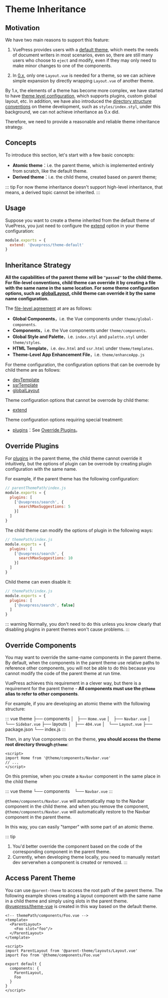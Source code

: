 # Theme Inheritance <Badge type="warn" text="beta" />

## Motivation

We have two main reasons to support this feature:

1. VuePress provides users with a [default theme](./default-theme-config.md), which meets the needs of document writers in most scenarios, even so, there are still many users who choose to `eject` and modify, even if they may only need to make minor changes to one of the components.
   
2. In [0.x](https://vuepress.vuejs.org/guide/custom-themes.html#site-and-page-metadata), only one `Layout.vue` is needed for a theme, so we can achieve simple expansion by directly wrapping `Layout.vue` of another theme.

 By 1.x, the elements of a theme has become more complex, we have started to have [theme level configuration](./option-api.md), which supports plugins, custom global layout, etc. In addition, we have also introduced the [directory structure conventions](./writing-a-theme.md#directory-structure) on theme development, such as `styles/index.styl`, under this background, we can not achieve inheritance as 0.x did.

Therefore, we need to provide a reasonable and reliable theme inheritance strategy.

## Concepts

To introduce this section, let's start with a few basic concepts:

- **Atomic theme**：i.e. the parent theme, which is implemented entirely from scratch, like the default theme.
- **Derived theme**：i.e. the child theme, created based on parent theme;

::: tip
For now theme inheritance doesn't support high-level inheritance, that means, a derived topic cannot be inherited.
:::

## Usage

Suppose you want to create a theme inherited from the default theme of VuePress, you just need to configure the [extend](./option-api.md#extend) option in your theme configuration:

```js
module.exports = {
  extend: '@vuepress/theme-default'
}
```

## Inheritance Strategy

**All the capabilities of the parent theme will be `"passed"` to the child theme. For file-level conventions, child theme can override it by creating a file with the same name in the same location. For some theme configuration options, such as [globalLayout](./option-api.md/globallayout), child theme can override it by the same name configuration.**

The [file-level agreement](./writing-a-theme.md#directory-structure) at are as follows:

- **Global Components**，i.e. the Vue components under `theme/global-components`.
- **Components**，i.e. the Vue components under `theme/components`.
- **Global Style and Palette**，i.e. `index.styl` and `palette.styl` under `theme/styles`.
- **HTML Template**，i.e. `dev.html` and `ssr.html` under `theme/templates`.
- **Theme-Level App Enhancement File**，i.e. `theme/enhanceApp.js`

For theme configuration, the configuration options that can be overrode by child theme are as follows:

- [devTemplate](./option-api.md#devtemplate)
- [ssrTemplate](./option-api.md#ssrtemplate)
- [globalLayout](./option-api.md#globallayout)

Theme configuration options that cannot be overrode by child theme:

- [extend](./option-api.md#extend)

Theme configuration options requiring special treatment:

- [plugins](./option-api.md#plugins)：See [Override Plugins](#override-plugins)。

## Override Plugins

For [plugins](./option-api.md#plugins) in the parent theme, the child theme cannot override it intuitively, but the options of plugin can be overrode by creating plugin configuration with the same name.

For example, if the parent theme has the following configuration:

```js
// parentThemePath/index.js
module.exports = {
  plugins: [
    ['@vuepress/search', {
      searchMaxSuggestions: 5
    }]
  ]
}
```

The child theme can modify the options of plugin in the following ways:

```js
// themePath/index.js
module.exports = {
  plugins: [
    ['@vuepress/search', {
      searchMaxSuggestions: 10
    }]
  ]
}
```

Child theme can even disable it:

```js
// themePath/index.js
module.exports = {
  plugins: [
    ['@vuepress/search', false]
  ]
}
```

::: warning
Normally, you don't need to do this unless you know clearly that disabling plugins in parent themes won't cause problems.
:::

## Override Components

You may want to override the same-name components in the parent theme. By default, when the components in the parent theme use relative paths to reference other components, you will not be able to do this because you cannot modify the code of the parent theme at run time.

VuePress achieves this requirement in a clever way, but there is a requirement for the parent theme - **All components must use the `@theme` alias to refer to other components**.

For example, if you are developing an atomic theme with the following structure:

::: vue
theme
├── components
│   ├── `Home.vue`
│   ├── `Navbar.vue`
│   └── `Sidebar.vue`
├── layouts
│   ├── `404.vue`
│   └── `Layout.vue`
├── package.json
└── index.js
:::

Then, in any Vue components on the theme, **you should access the theme root directory through `@theme`**:

```vue
<script>
import Home from '@theme/components/Navbar.vue'
// ...
</script>
```

On this premise, when you create a `Navbar` component in the same place in the child theme

::: vue
theme
└──  components
    └── `Navbar.vue`
::: 

`@theme/components/Navbar.vue` will automatically map to the Navbar component in the child theme. and when you remove the component, `@theme/components/Navbar.vue` will automatically restore to the Navbar component in the parent theme.

In this way, you can easily "tamper" with some part of an atomic theme.

::: tip
1. You'd better override the component based on the code of the corresponding component in the parent theme.
2. Currently, when developing theme locally, you need to manually restart dev serverwhen a component is created or removed.
:::

## Access Parent Theme

You can use `@parent-theme` to access the root path of the parent theme. The following example shows creating a layout component with the same name in a child theme and simply using slots in the parent theme. [@vuepress/theme-vue](https://github.com/vuejs/vuepress/tree/master/packages/%40vuepress/theme-vue) is created in this way based on the default theme.

```vue
<!-- themePath/components/Foo.vue -->
<template>
  <ParentLayout>
    <Foo slot="foo"/>
  </ParentLayout>
</template>

<script>
import ParentLayout from '@parent-theme/layouts/Layout.vue'
import Foo from '@theme/components/Foo.vue'

export default {
  components: {
    ParentLayout,
    Foo
  }
}
</script>
```





